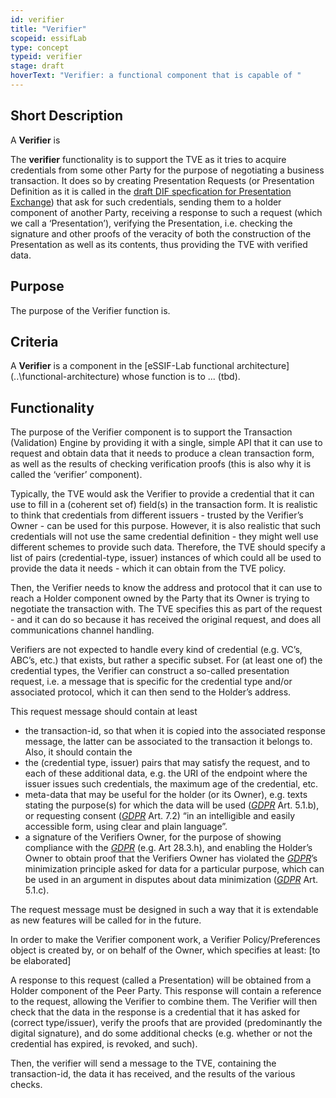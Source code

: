 ```yaml
---
id: verifier
title: "Verifier"
scopeid: essifLab
type: concept
typeid: verifier
stage: draft
hoverText: "Verifier: a functional component that is capable of "
---
```


## Short Description
A **Verifier** is 

The **verifier** functionality is to support the TVE as it tries to acquire credentials from some other Party for the purpose of negotiating a business transaction. It does so by creating Presentation Requests (or Presentation Definition as it is called in the [draft DIF specfication for Presentation Exchange](https://identity.foundation/presentation-exchange)) that ask for such credentials, sending them to a holder component of another Party, receiving a response to such a request (which we call a ‘Presentation’), verifying the Presentation, i.e. checking the signature and other proofs of the veracity of both the construction of the Presentation as well as its contents, thus providing the TVE with verified data.


## Purpose
The purpose of the Verifier function is.

## Criteria
A **Verifier** is a component in the [eSSIF-Lab functional architecture](..\functional-architecture\) whose function is to ... (tbd).

## Functionality

The purpose of the Verifier component is to support the Transaction (Validation) Engine by providing it with a single, simple API that it can use to request and obtain data that it needs to produce a clean transaction form, as well as the results of checking verification proofs (this is also why it is called the ‘verifier’ component).

Typically, the TVE would ask the Verifier to provide a credential that it can use to fill in a (coherent set of) field(s) in the transaction form. It is realistic to think that credentials from different issuers - trusted by the Verifier’s Owner - can be used for this purpose. However, it is also realistic that such credentials will not use the same credential definition - they might well use different schemes to provide such data. Therefore, the TVE should specify a list of pairs (credential-type, issuer) instances of which could all be used to provide the data it needs - which it can obtain from the TVE policy.

Then, the Verifier needs to know the address and protocol that it can use to reach a Holder component owned by the Party that its Owner is trying to negotiate the transaction with. The TVE specifies this as part of the request - and it can do so because it has received the original request, and does all communications channel handling.

Verifiers are not expected to handle every kind of credential (e.g. VC’s, ABC’s, etc.) that exists, but rather a specific subset. For (at least one of) the credential types, the Verifier can construct a so-called presentation request, i.e. a message that is specific for the credential type and/or associated protocol, which it can then send to the Holder’s address.

This request message should contain at least

-   the transaction-id, so that when it is copied into the associated response message, the latter can be associated to the transaction it belongs to. Also, it should contain the
-   the (credential type, issuer) pairs that may satisfy the request, and to each of these additional data, e.g. the URI of the endpoint where the issuer issues such credentials, the maximum age of the credential, etc.
-   meta-data that may be useful for the holder (or its Owner), e.g. texts stating the purpose(s) for which the data will be used ([*GDPR*](https://eur-lex.europa.eu/legal-content/EN/TXT/PDF/?uri=CELEX:32016R0679&from=EN) Art. 5.1.b), or requesting consent ([*GDPR*](https://eur-lex.europa.eu/legal-content/EN/TXT/PDF/?uri=CELEX:32016R0679&from=EN) Art. 7.2) “in an intelligible and easily accessible form, using clear and plain language”.
-   a signature of the Verifiers Owner, for the purpose of showing compliance with the [*GDPR*](https://eur-lex.europa.eu/legal-content/EN/TXT/PDF/?uri=CELEX:32016R0679&from=EN) (e.g. Art 28.3.h), and enabling the Holder’s Owner to obtain proof that the Verifiers Owner has violated the [*GDPR*](https://eur-lex.europa.eu/legal-content/EN/TXT/PDF/?uri=CELEX:32016R0679&from=EN)’s minimization principle asked for data for a particular purpose, which can be used in an argument in disputes about data minimization ([*GDPR*](https://eur-lex.europa.eu/legal-content/EN/TXT/PDF/?uri=CELEX:32016R0679&from=EN) Art. 5.1.c).

The request message must be designed in such a way that it is extendable as new features will be called for in the future.

In order to make the Verifier component work, a Verifier Policy/Preferences object is created by, or on behalf of the Owner, which specifies at least: \[to be elaborated\]

A response to this request (called a Presentation) will be obtained from a Holder component of the Peer Party. This response will contain a reference to the request, allowing the Verifier to combine them. The Verifier will then check that the data in the response is a credential that it has asked for (correct type/issuer), verify the proofs that are provided (predominantly the digital signature), and do some additional checks (e.g. whether or not the credential has expired, is revoked, and such).

Then, the verifier will send a message to the TVE, containing the transaction-id, the data it has received, and the results of the various checks.